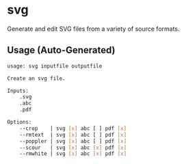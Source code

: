 # svg

Generate and edit SVG files from a variety of source formats.


## Usage (Auto-Generated)

```bash
usage: svg inputfile outputfile

Create an svg file.

Inputs:
    .svg
    .abc
    .pdf

Options:
    --crop    | svg [x] abc [ ] pdf [x]
    --rmtext  | svg [x] abc [ ] pdf [x]
    --poppler | svg [x] abc [ ] pdf [x]
    --scour   | svg [x] abc [x] pdf [x]
    --rmwhite | svg [x] abc [x] pdf [x]


```


